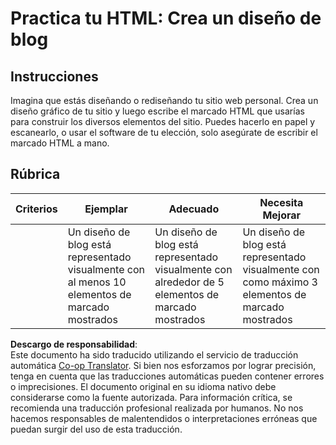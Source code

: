 <!--
CO_OP_TRANSLATOR_METADATA:
{
  "original_hash": "970776c81401c9aacb34f365edac6b53",
  "translation_date": "2025-08-24T12:02:29+00:00",
  "source_file": "3-terrarium/1-intro-to-html/assignment.md",
  "language_code": "es"
}
-->
# Practica tu HTML: Crea un diseño de blog

## Instrucciones

Imagina que estás diseñando o rediseñando tu sitio web personal. Crea un diseño gráfico de tu sitio y luego escribe el marcado HTML que usarías para construir los diversos elementos del sitio. Puedes hacerlo en papel y escanearlo, o usar el software de tu elección, solo asegúrate de escribir el marcado HTML a mano.

## Rúbrica

| Criterios | Ejemplar                                                                           | Adecuado                                                                        | Necesita Mejorar                                                                  |
| --------- | ---------------------------------------------------------------------------------- | ------------------------------------------------------------------------------- | --------------------------------------------------------------------------------- |
|           | Un diseño de blog está representado visualmente con al menos 10 elementos de marcado mostrados | Un diseño de blog está representado visualmente con alrededor de 5 elementos de marcado mostrados | Un diseño de blog está representado visualmente con como máximo 3 elementos de marcado mostrados |

**Descargo de responsabilidad**:  
Este documento ha sido traducido utilizando el servicio de traducción automática [Co-op Translator](https://github.com/Azure/co-op-translator). Si bien nos esforzamos por lograr precisión, tenga en cuenta que las traducciones automáticas pueden contener errores o imprecisiones. El documento original en su idioma nativo debe considerarse como la fuente autorizada. Para información crítica, se recomienda una traducción profesional realizada por humanos. No nos hacemos responsables de malentendidos o interpretaciones erróneas que puedan surgir del uso de esta traducción.